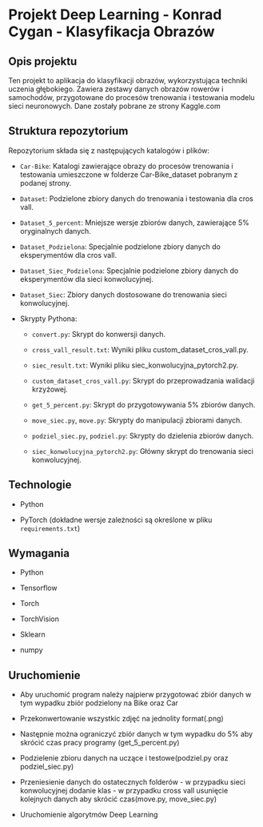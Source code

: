 # Projekt Deep Learning - Konrad Cygan - Klasyfikacja Obrazów

 

## Opis projektu

 

Ten projekt to aplikacja do klasyfikacji obrazów, wykorzystująca techniki uczenia głębokiego. Zawiera zestawy danych obrazów rowerów i samochodów, przygotowane do procesów trenowania i testowania modelu sieci neuronowych. Dane zostały pobrane ze strony Kaggle.com

 

## Struktura repozytorium

 

Repozytorium składa się z następujących katalogów i plików:

 

- `Car-Bike`: Katalogi zawierające obrazy do procesów trenowania i testowania umieszczone w folderze Car-Bike_dataset pobranym z podanej strony.

- `Dataset`: Podzielone zbiory danych do trenowania i testowania dla cros vall.

- `Dataset_5_percent`: Mniejsze wersje zbiorów danych, zawierające 5% oryginalnych danych.

- `Dataset_Podzielona`: Specjalnie podzielone zbiory danych do eksperymentów dla cros vall.

- `Dataset_Siec_Podzielona`: Specjalnie podzielone zbiory danych do eksperymentów dla sieci konwolucyjnej.

- `Dataset_Siec`: Zbiory danych dostosowane do trenowania sieci konwolucyjnej.

- Skrypty Pythona:

  - `convert.py`: Skrypt do konwersji danych.

  - `cross_vall_result.txt`: Wyniki pliku custom_dataset_cros_vall.py.

  - `siec_result.txt`: Wyniki pliku siec_konwolucyjna_pytorch2.py.

  - `custom_dataset_cros_vall.py`: Skrypt do przeprowadzania walidacji krzyżowej.

  - `get_5_percent.py`: Skrypt do przygotowywania 5% zbiorów danych.

  - `move_siec.py`, `move.py`: Skrypty do manipulacji zbiorami danych.

  - `podziel_siec.py`, `podziel.py`: Skrypty do dzielenia zbiorów danych.

  - `siec_konwolucyjna_pytorch2.py`: Główny skrypt do trenowania sieci konwolucyjnej.

 

## Technologie

 

- Python

- PyTorch (dokładne wersje zależności są określone w pliku `requirements.txt`)

 

## Wymagania

 

- Python

- Tensorflow

- Torch

- TorchVision

- Sklearn

- numpy

 

## Uruchomienie

 

- Aby uruchomić program należy najpierw przygotować zbiór danych w tym wypadku zbiór podzielony na Bike oraz Car

- Przekonwertowanie wszystkic zdjęć na jednolity format(.png)

- Następnie można ograniczyć zbiór danych w tym wypadku do 5% aby skrócić czas pracy programy (get_5_percent.py)

- Podzielenie zbioru danych na uczące i testowe(podziel.py oraz podziel_siec.py)

- Przeniesienie danych do ostatecznych folderów - w przypadku sieci konwolucyjnej dodanie klas - w przypadku cross vall usunięcie kolejnych danych aby skrócić czas(move.py, move_siec.py)

- Uruchomienie algorytmów Deep Learning

 

